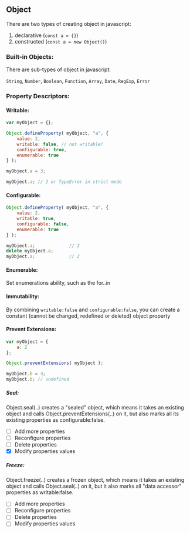 ## Object

There are two types of creating object in javascript:
1. declarative (```const a = {}```)
1. constructed (```const a = new Object()```)

### Built-in Objects:

There are sub-types of object in javascript:

```String```, ```Number```, ```Boolean```, ```Function```,
```Array```, ```Date```, ```RegExp```, ```Error```


### Property Descriptors:

#### Writable:

```js
var myObject = {};

Object.defineProperty( myObject, "a", {
	value: 2,
	writable: false, // not writable!
	configurable: true,
	enumerable: true
} );

myObject.a = 3;

myObject.a; // 2 or TypeError in strict mode
```

#### Configurable:

```js
Object.defineProperty( myObject, "a", {
	value: 2,
	writable: true,
	configurable: false,
	enumerable: true
} );

myObject.a;				// 2
delete myObject.a;
myObject.a;				// 2
```

#### Enumerable:

Set enumerations ability, such as the for..in

#### Immutability:

By combining ```writable:false``` and ```configurable:false```,
you can create a constant (cannot be changed, redefined or deleted) object property

#### Prevent Extensions:

```js
var myObject = {
	a: 2
};

Object.preventExtensions( myObject );

myObject.b = 3;
myObject.b; // undefined
```

##### Seal:

Object.seal(..) creates a "sealed" object, which means it takes an existing object
and calls Object.preventExtensions(..) on it,
but also marks all its existing properties as configurable:false.

- [ ] Add more properties
- [ ] Reconfigure properties
- [ ] Delete properties
- [x] Modify properties values

##### Freeze:

Object.freeze(..) creates a frozen object, which means it takes an existing object
and calls Object.seal(..) on it,
but it also marks all "data accessor" properties as writable:false.

- [ ] Add more properties
- [ ] Reconfigure properties
- [ ] Delete properties
- [ ] Modify properties values
